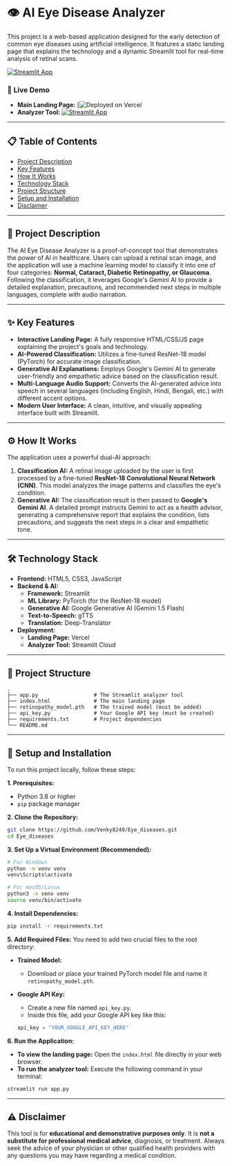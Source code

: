 # 👁️ AI Eye Disease Analyzer

This project is a web-based application designed for the early detection of common eye diseases using artificial intelligence. It features a static landing page that explains the technology and a dynamic Streamlit tool for real-time analysis of retinal scans.

[![Streamlit App](https://static.streamlit.io/badges/streamlit_badge_black_white.svg)](https://eyediseases.streamlit.app/)

### 🚀 Live Demo

-   **Main Landing Page:** [![Deployed on Vercel](https://eye-diseases.vercel.appl)
-   **Analyzer Tool:** [![Streamlit App](https://static.streamlit.io/badges/streamlit_badge_black_white.svg)](https://eyediseases.streamlit.app/)

---

## 📋 Table of Contents

-   [Project Description](#-project-description)
-   [Key Features](#-key-features)
-   [How It Works](#-how-it-works)
-   [Technology Stack](#-technology-stack)
-   [Project Structure](#-project-structure)
-   [Setup and Installation](#-setup-and-installation)
-   [Disclaimer](#-disclaimer)

---

## 📝 Project Description

The AI Eye Disease Analyzer is a proof-of-concept tool that demonstrates the power of AI in healthcare. Users can upload a retinal scan image, and the application will use a machine learning model to classify it into one of four categories: **Normal, Cataract, Diabetic Retinopathy, or Glaucoma**. Following the classification, it leverages Google's Gemini AI to provide a detailed explanation, precautions, and recommended next steps in multiple languages, complete with audio narration.

---

## ✨ Key Features

-   **Interactive Landing Page:** A fully responsive HTML/CSS/JS page explaining the project's goals and technology.
-   **AI-Powered Classification:** Utilizes a fine-tuned ResNet-18 model (PyTorch) for accurate image classification.
-   **Generative AI Explanations:** Employs Google's Gemini AI to generate user-friendly and empathetic advice based on the classification result.
-   **Multi-Language Audio Support:** Converts the AI-generated advice into speech in several languages (including English, Hindi, Bengali, etc.) with different accent options.
-   **Modern User Interface:** A clean, intuitive, and visually appealing interface built with Streamlit.

---

## ⚙️ How It Works

The application uses a powerful dual-AI approach:

1.  **Classification AI:** A retinal image uploaded by the user is first processed by a fine-tuned **ResNet-18 Convolutional Neural Network (CNN)**. This model analyzes the image patterns and classifies the eye's condition.
2.  **Generative AI:** The classification result is then passed to **Google's Gemini AI**. A detailed prompt instructs Gemini to act as a health advisor, generating a comprehensive report that explains the condition, lists precautions, and suggests the next steps in a clear and empathetic tone.

---

## 🛠️ Technology Stack

-   **Frontend:** HTML5, CSS3, JavaScript
-   **Backend & AI:**
    -   **Framework:** Streamlit
    -   **ML Library:** PyTorch (for the ResNet-18 model)
    -   **Generative AI:** Google Generative AI (Gemini 1.5 Flash)
    -   **Text-to-Speech:** gTTS
    -   **Translation:** Deep-Translator
-   **Deployment:**
    -   **Landing Page:** Vercel
    -   **Analyzer Tool:** Streamlit Cloud

---

## 📂 Project Structure

```
.
├── app.py                  # The Streamlit analyzer tool
├── index.html              # The main landing page
├── retinopathy_model.pth   # The trained model (must be added)
├── api_key.py              # Your Google API key (must be created)
├── requirements.txt        # Project dependencies
└── README.md
```

---

## 🚀 Setup and Installation

To run this project locally, follow these steps:

**1. Prerequisites:**
-   Python 3.8 or higher
-   `pip` package manager

**2. Clone the Repository:**
```bash
git clone https://github.com/Venky8249/Eye_diseases.git
cd Eye_diseases
```

**3. Set Up a Virtual Environment (Recommended):**
```bash
# For Windows
python -m venv venv
venv\Scripts\activate

# For macOS/Linux
python3 -m venv venv
source venv/bin/activate
```

**4. Install Dependencies:**
```bash
pip install -r requirements.txt
```

**5. Add Required Files:**
You need to add two crucial files to the root directory:

-   **Trained Model:**
    -   Download or place your trained PyTorch model file and name it `retinopathy_model.pth`.

-   **Google API Key:**
    -   Create a new file named `api_key.py`.
    -   Inside this file, add your Google API key like this:
      ```python
      api_key = "YOUR_GOOGLE_API_KEY_HERE"
      ```

**6. Run the Application:**
-   **To view the landing page:** Open the `index.html` file directly in your web browser.
-   **To run the analyzer tool:** Execute the following command in your terminal:
  ```bash
  streamlit run app.py
  ```

---

## ⚠️ Disclaimer

This tool is for **educational and demonstrative purposes only**. It is **not a substitute for professional medical advice**, diagnosis, or treatment. Always seek the advice of your physician or other qualified health providers with any questions you may have regarding a medical condition.
